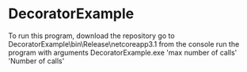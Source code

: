 # DecoratorExample

To run this program, download the repository  go to DecoratorExample\bin\Release\netcoreapp3.1 from the console run the program with arguments DecoratorExample.exe 'max number of calls' 'Number of calls'
